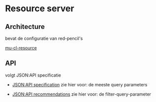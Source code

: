 # Resource server

## Architecture

bevat de configuratie van red-pencil's

[mu-cl-resource](https://github.com/mu-semtech/mu-cl-resources)

## API
volgt JSON:API specificatie

- [JSON:API specification](https://jsonapi.org/format/)
  zie hier voor: de meeste query parameters

- [JSON:API recommendations](https://jsonapi.org/recommendations/)
  zie hier voor: de filter-query-parameter